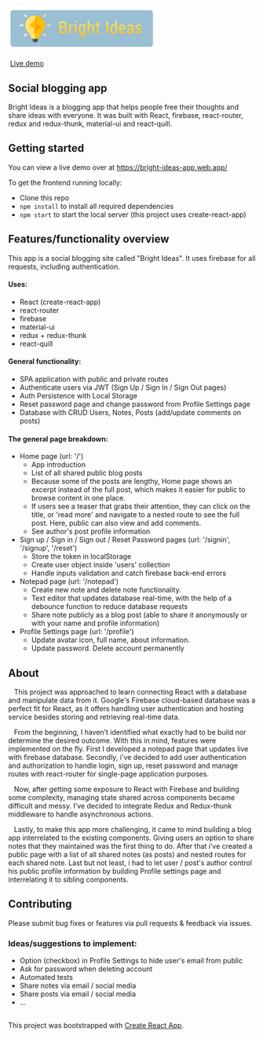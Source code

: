 <img src='src/images/logo/logoWithText2.png' width='300' alt=''/>

 &nbsp;[Live demo](https://bright-ideas-app.web.app/)

## Social blogging app

Bright Ideas is a blogging app that helps people free their thoughts and share ideas with everyone. It was built with React, firebase, react-router, redux and redux-thunk, material-ui and react-quill.

## Getting started
You can view a live demo over at https://bright-ideas-app.web.app/

To get the frontend running locally:

- Clone this repo
- `npm install` to install all required dependencies
- `npm start` to start the local server (this project uses create-react-app)

## Features/functionality overview

This app is a social blogging site called "Bright Ideas". It uses firebase for all requests, including authentication. 

#### Uses:
- React (create-react-app)
- react-router
- firebase
- material-ui
- redux + redux-thunk
- react-quill

#### General functionality:
- SPA application with public and private routes
- Authenticate users via JWT (Sign Up / Sign In / Sign Out pages)
- Auth Persistence with Local Storage
- Reset password page and change password from Profile Settings page
- Database with CRUD Users, Notes, Posts (add/update comments on posts)

#### The general page breakdown:

- Home page (url: '/')
    - App introduction
    - List of all shared public blog posts
    - Because some of the posts are lengthy, Home page shows an excerpt instead of the full post, which makes it easier for public to browse content in one place.
    - If users see a teaser that grabs their attention, they can click on the title, or 'read more' and navigate to a nested route to see the full post. Here, public can also view and add comments.
    - See author's post profile information
- Sign up / Sign in / Sign out / Reset Password pages (url: '/signin', '/signup', '/reset')
    - Store the token in localStorage
    - Create user object inside 'users' collection
    - Handle inputs validation and catch firebase back-end errors
- Notepad page (url: '/notepad') 
    - Create new note and delete note functionality.
    - Text editor that updates database real-time, with the help of a debounce function to reduce database requests
    - Share note publicly as a blog post (able to share it anonymously or with your name and profile information)
- Profile Settings page (url: '/profile') 
    - Update avatar icon, full name, about information. 
    - Update password. Delete account permanently
    
## About
&nbsp;&nbsp; This project was approached to learn connecting React with a database and manipulate data from it. Google's Firebase cloud-based database was a perfect fit for React, as it offers handling user authentication and hosting service besides storing and retrieving real-time data. 

&nbsp;&nbsp; From the beginning, I haven’t identified what exactly had to be build  nor determine the desired outcome. With this in mind, features were implemented on the fly. First I developed a notepad page that updates live with firebase database. Secondly, i've decided to add user authentication and authorization to handle login, sign up, reset password and manage routes with react-router for single-page application purposes. 
	
&nbsp;&nbsp; Now, after getting some exposure to React with Firebase and building some complexity, managing state shared across components became difficult and messy. I’ve decided to integrate Redux and Redux-thunk middleware to handle asynchronous actions. 
	
&nbsp;&nbsp; Lastly, to make this app more challenging, it came to mind building a blog app interrelated to the existing components. Giving users an option to share notes that they maintained was the first thing to do. After that i’ve created a public page with a list of all shared notes (as posts) and nested routes for each shared note. Last but not least, i had to let user / post's author control his public profile information by building Profile settings page and interrelating it to sibling components. 
    
## Contributing
Please submit bug fixes or features via pull requests & feedback via issues.

### Ideas/suggestions to implement:
- Option (checkbox) in Profile Settings to hide user's email from public
- Ask for password when deleting account
- Automated tests
- Share notes via email / social media
- Share posts via email / social media
- ...

##


This project was bootstrapped with [Create React App](https://github.com/facebook/create-react-app).

